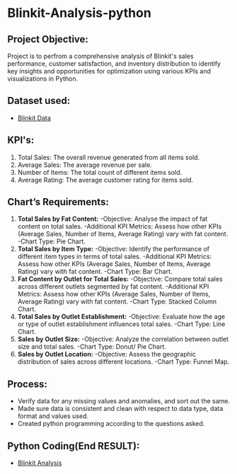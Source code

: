 # Blinkit-Analysis-python
## **Project Objective:**

Project is to perfrom a comprehensive analysis of Blinkit's sales performance, customer satisfaction, and inventory distribution to identify key insights and opportunities for optimization using various KPIs and visualizations in Python.

## **Dataset used:**
- <a href="https://github.com/SowmallyaM/Blinkit-Analysis-python-/blob/main/blinkit_data.csv">Blinkit Data</a>

## **KPI's:**

1.	Total Sales: The overall revenue generated from all items sold.
2.	Average Sales: The average revenue per sale.
3.	Number of Items: The total count of different items sold.
4.	Average Rating: The average customer rating for items sold. 

## **Chart’s Requirements:**

1. **Total Sales by Fat Content:**
-Objective: Analyse the impact of fat content on total sales.
-Additional KPI Metrics: Assess how other KPIs (Average Sales, Number of Items, Average Rating) vary with fat content.
-Chart Type: Pie Chart.
2. **Total Sales by Item Type:**
-Objective: Identify the performance of different item types in terms of total sales.
-Additional KPI Metrics: Assess how other KPIs (Average Sales, Number of Items, Average Rating) vary with fat content.
-Chart Type: Bar Chart.
3. **Fat Content by Outlet for Total Sales:**
-Objective: Compare total sales across different outlets segmented by fat content.
-Additional KPI Metrics: Assess how other KPIs (Average Sales, Number of Items, Average Rating) vary with fat content.
-Chart Type: Stacked Column Chart.
4. **Total Sales by Outlet Establishment:**
-Objective: Evaluate how the age or type of outlet establishment influences total sales.
-Chart Type: Line Chart.
5. **Sales by Outlet Size:**
-Objective: Analyze the correlation between outlet size and total sales.
-Chart Type: Donut/ Pie Chart.
6. **Sales by Outlet Location:**
-Objective: Assess the geographic distribution of sales across different locations.
-Chart Type: Funnel Map.



## **Process:**

- Verify data for any missing values and anomalies, and sort out the same.
- Made sure data is consistent and clean with respect to data type, data format and values used.
- Created python programming according to the questions asked.



## **Python Coding(End RESULT):**

- <a href="https://github.com/SowmallyaM/Blinkit-Analysis-python-/blob/main/Blinkit%20Analysis%20in%20Python.ipynb">Blinkit Analysis</a>

